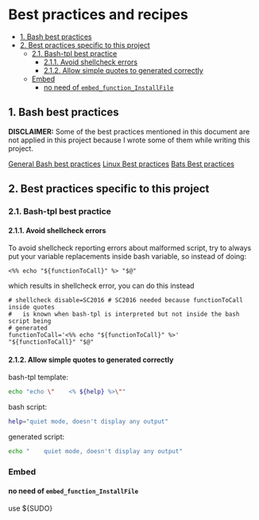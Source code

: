 # Best practices and recipes

- [1. Bash best practices](#1-bash-best-practices)
- [2. Best practices specific to this project](#2-best-practices-specific-to-this-project)
  - [2.1. Bash-tpl best practice](#21-bash-tpl-best-practice)
    - [2.1.1. Avoid shellcheck errors](#211-avoid-shellcheck-errors)
    - [2.1.2. Allow simple quotes to generated correctly](#212-allow-simple-quotes-to-generated-correctly)
  - [Embed](#embed)
    - [no need of `embed_function_InstallFile`](#no-need-of-embed_function_installfile)

## 1. Bash best practices

**DISCLAIMER:** Some of the best practices mentioned in this document are not
applied in this project because I wrote some of them while writing this project.

[General Bash best practices](https://github.com/fchastanet/my-documents/blob/master/HowTo/HowTo-Write-Bash-Scripts/00-Basic-BestPractices.md)
[Linux Best practices](https://github.com/fchastanet/my-documents/blob/master/HowTo/HowTo-Write-Bash-Scripts/10-LinuxCommands-BestPractices.md)
[Bats Best practices](https://github.com/fchastanet/my-documents/blob/master/HowTo/HowTo-Write-Bash-Scripts/20-Bats-BestPractices.md)

## 2. Best practices specific to this project

### 2.1. Bash-tpl best practice

#### 2.1.1. Avoid shellcheck errors

To avoid shellcheck reporting errors about malformed script, try to always put
your variable replacements inside bash variable, so instead of doing:

`<%% echo "${functionToCall}" %> "$@"`

which results in shellcheck error, you can do this instead

```text
# shellcheck disable=SC2016 # SC2016 needed because functionToCall inside quotes
#   is known when bash-tpl is interpreted but not inside the bash script being
# generated
functionToCall='<%% echo "${functionToCall}" %>'
"${functionToCall}" "$@"
```

#### 2.1.2. Allow simple quotes to generated correctly

bash-tpl template:

```bash
echo "echo \"    <% ${help} %>\""
```

bash script:

```bash
help="quiet mode, doesn't display any output"
```

generated script:

```bash
echo "    quiet mode, doesn't display any output"
```

### Embed

#### no need of `embed_function_InstallFile`

use ${SUDO}
